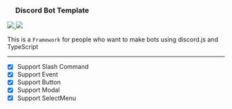 ### <a id="discord-logo"><img src="https://www.svgrepo.com/show/353655/discord-icon.svg" width="15"></a> Discord Bot Template

<div>
    <a id="TypeScript" href="https://typescriptlang.org/">
        <img src="https://img.shields.io/badge/Language-TypeScript-3178C6?logo=TypeScript&logoColor=white" />
    </a>
    <a id="DiscordJS" href="https://discord.js.org/">
        <img src="https://img.shields.io/badge/Library-DiscordJS-5865F2?logo=discord&logoColor=white" />
    </a>
</div>

<p>This is a <code>Framework</code> for people who want to make bots using discord.js and TypeScript</p>

<hr/>

-   [x] Support Slash Command
-   [x] Support Event
-   [x] Support Button
-   [x] Support Modal
-   [x] Support SelectMenu
